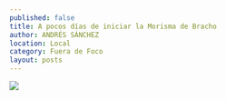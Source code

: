```yaml
---
published: false
title: A pocos días de iniciar la Morisma de Bracho
author: ANDRÉS SÁNCHEZ
location: Local
category: Fuera de Foco
layout: posts
---
```


![](http://i.imgur.com/gl6EbAim.jpg)
